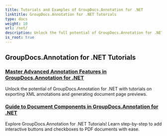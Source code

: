 ```yaml
---
title: Tutorials and Examples of GroupDocs.Annotation for .NET 
linktitle: GroupDocs.Annotation for .NET Tutorials
type: docs
weight: 10
url: /net/
description: Unlock the full potential of GroupDocs.Annotation for .NET with our tutorials. Seamlessly integrate, enhance collaboration, and streamline workflows.
is_root: true
---
```


## GroupDocs.Annotation for .NET Tutorials
### [Master Advanced Annotation Features in GroupDocs.Annotation for .NET](./master-advanced-annotation-features/)
Unlock the potential of GroupDocs.Annotation for .NET with tutorials on exporting XML annotations and generating document page previews.
### [Guide to Document Components in GroupDocs.Annotation for .NET](./guide-to-document-components/)
Explore GroupDocs.Annotation for .NET Tutorials! Learn step-by-step to add interactive buttons and checkboxes to PDF documents with ease.